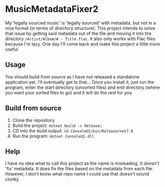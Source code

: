 # MusicMetadataFixer2
My 'legally sourced music' is 'legally sourced' with metadata, but not in a nice format (in terms of directory structure). This project intends to solve that issue by getting said metadata out of the file and moving it into the directory `/Artist/Album/# - Title.flac`. It also only works with Flac files because I'm lazy. One day I'll come back and make this project a little more useful

## Usage
You should build from source as I have not released a standalone application yet. I'll eventually get to that... Once you install it, just run the program, enter the start directory (unsorted files) and end directory (where you want your sorted files to go) and it will do the rest for you

## Build from source
1. Clone the repository
2. Bulid the project: `dotnet build -c Release;`
3. CD into the build output: `cd ConsoleUI/bin/Release/net7.0`
4. Run the program: `dotnet ConsoleUI.dll`

## Help
I have no idea what to call this project as the name is misleading. It doesn't 'fix' metadata. It does fix the files based on the metadata from each file. However, I don't know what repo name I could use that doesn't sound clunky
